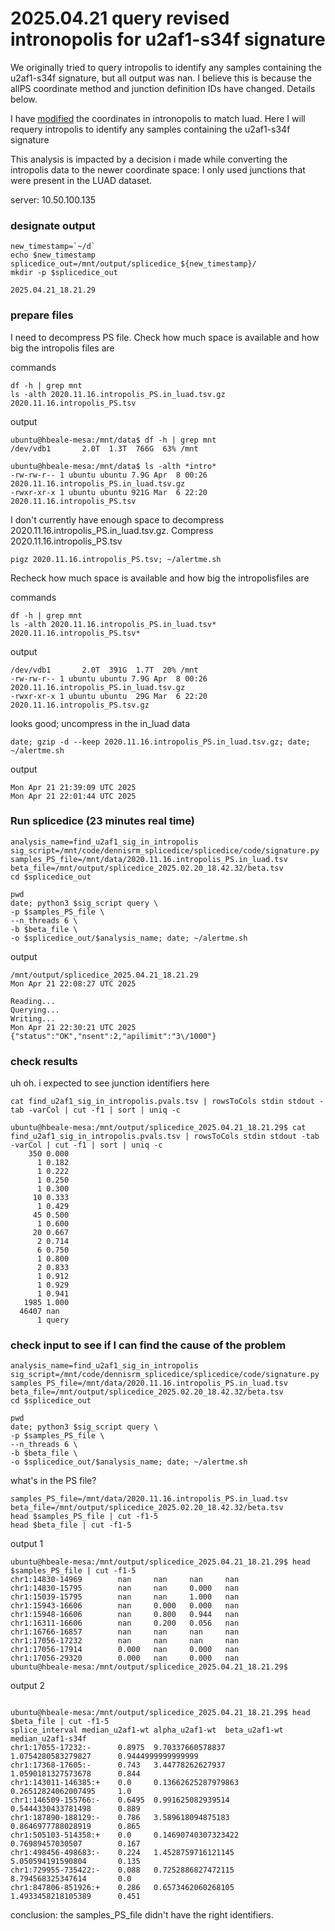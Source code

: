 # 2025.04.21 query revised intronopolis for u2af1-s34f signature

We originally tried to query intropolis to identify any samples containing the u2af1-s34f signature, but all output was nan. 
I believe this is because the allPS coordinate method and junction definition IDs have changed. Details below. 

I have [modified](https://github.com/hbeale/splicedice_analysis/blob/main/2025_04_02-2025_04_07.md) the coordinates in intronopolis to match luad. 
Here I will requery intropolis to identify any samples containing the u2af1-s34f signature

This analysis is impacted by a decision i made while converting the intropolis data to the newer coordinate space: I only used junctions that were present in the LUAD dataset. 

server: 10.50.100.135

### designate output
```
new_timestamp=`~/d`
echo $new_timestamp
splicedice_out=/mnt/output/splicedice_${new_timestamp}/ 
mkdir -p $splicedice_out
```

```
2025.04.21_18.21.29
```

### prepare files

I need to decompress PS file. Check how much space is available and how big the intropolis files are

commands
```
df -h | grep mnt
ls -alth 2020.11.16.intropolis_PS.in_luad.tsv.gz 2020.11.16.intropolis_PS.tsv
```

output
```
ubuntu@hbeale-mesa:/mnt/data$ df -h | grep mnt
/dev/vdb1       2.0T  1.3T  766G  63% /mnt

ubuntu@hbeale-mesa:/mnt/data$ ls -alth *intro*
-rw-rw-r-- 1 ubuntu ubuntu 7.9G Apr  8 00:26 2020.11.16.intropolis_PS.in_luad.tsv.gz
-rwxr-xr-x 1 ubuntu ubuntu 921G Mar  6 22:20 2020.11.16.intropolis_PS.tsv
```

I don't currently have enough space to decompress 2020.11.16.intropolis_PS.in_luad.tsv.gz. Compress 2020.11.16.intropolis_PS.tsv

```
pigz 2020.11.16.intropolis_PS.tsv; ~/alertme.sh 
```

Recheck how much space is available and how big the intropolisfiles are

commands
```
df -h | grep mnt
ls -alth 2020.11.16.intropolis_PS.in_luad.tsv* 2020.11.16.intropolis_PS.tsv*
```
output

```
/dev/vdb1       2.0T  391G  1.7T  20% /mnt
-rw-rw-r-- 1 ubuntu ubuntu 7.9G Apr  8 00:26 2020.11.16.intropolis_PS.in_luad.tsv.gz
-rwxr-xr-x 1 ubuntu ubuntu  29G Mar  6 22:20 2020.11.16.intropolis_PS.tsv.gz
```

looks good; uncompress in the in_luad data
```
date; gzip -d --keep 2020.11.16.intropolis_PS.in_luad.tsv.gz; date; ~/alertme.sh 
```
output
```
Mon Apr 21 21:39:09 UTC 2025
Mon Apr 21 22:01:44 UTC 2025

```
### Run splicedice (23 minutes real time)

```
analysis_name=find_u2af1_sig_in_intropolis
sig_script=/mnt/code/dennisrm_splicedice/splicedice/code/signature.py 
samples_PS_file=/mnt/data/2020.11.16.intropolis_PS.in_luad.tsv   
beta_file=/mnt/output/splicedice_2025.02.20_18.42.32/beta.tsv
cd $splicedice_out

pwd
date; python3 $sig_script query \
-p $samples_PS_file \
--n_threads 6 \
-b $beta_file \
-o $splicedice_out/$analysis_name; date; ~/alertme.sh
```

output
```
/mnt/output/splicedice_2025.04.21_18.21.29
Mon Apr 21 22:08:27 UTC 2025

Reading...
Querying...
Writing...
Mon Apr 21 22:30:21 UTC 2025
{"status":"OK","nsent":2,"apilimit":"3\/1000"}

```

### check results
uh oh. i expected to see junction identifiers here 
```
cat find_u2af1_sig_in_intropolis.pvals.tsv | rowsToCols stdin stdout -tab -varCol | cut -f1 | sort | uniq -c
```



```
ubuntu@hbeale-mesa:/mnt/output/splicedice_2025.04.21_18.21.29$ cat find_u2af1_sig_in_intropolis.pvals.tsv | rowsToCols stdin stdout -tab -varCol | cut -f1 | sort | uniq -c
    350 0.000
      1 0.182
      1 0.222
      1 0.250
      1 0.300
     10 0.333
      1 0.429
     45 0.500
      1 0.600
     20 0.667
      2 0.714
      6 0.750
      1 0.800
      2 0.833
      1 0.912
      1 0.929
      1 0.941
   1985 1.000
  46407 nan
      1 query
```

### check input to see if I can find the cause of the problem

```
analysis_name=find_u2af1_sig_in_intropolis
sig_script=/mnt/code/dennisrm_splicedice/splicedice/code/signature.py 
samples_PS_file=/mnt/data/2020.11.16.intropolis_PS.in_luad.tsv   
beta_file=/mnt/output/splicedice_2025.02.20_18.42.32/beta.tsv
cd $splicedice_out

pwd
date; python3 $sig_script query \
-p $samples_PS_file \
--n_threads 6 \
-b $beta_file \
-o $splicedice_out/$analysis_name; date; ~/alertme.sh
```

what's in the PS file?

```
samples_PS_file=/mnt/data/2020.11.16.intropolis_PS.in_luad.tsv   
beta_file=/mnt/output/splicedice_2025.02.20_18.42.32/beta.tsv
head $samples_PS_file | cut -f1-5
head $beta_file | cut -f1-5

```


output 1
```
ubuntu@hbeale-mesa:/mnt/output/splicedice_2025.04.21_18.21.29$ head $samples_PS_file | cut -f1-5
chr1:14830-14969        nan     nan     nan     nan
chr1:14830-15795        nan     nan     0.000   nan
chr1:15039-15795        nan     nan     1.000   nan
chr1:15943-16606        nan     0.000   0.000   nan
chr1:15948-16606        nan     0.800   0.944   nan
chr1:16311-16606        nan     0.200   0.056   nan
chr1:16766-16857        nan     nan     nan     nan
chr1:17056-17232        nan     nan     nan     nan
chr1:17056-17914        0.000   nan     0.000   nan
chr1:17056-29320        0.000   nan     0.000   nan
ubuntu@hbeale-mesa:/mnt/output/splicedice_2025.04.21_18.21.29$ 
```

output 2
```

ubuntu@hbeale-mesa:/mnt/output/splicedice_2025.04.21_18.21.29$ head $beta_file | cut -f1-5
splice_interval median_u2af1-wt alpha_u2af1-wt  beta_u2af1-wt   median_u2af1-s34f
chr1:17055-17232:-      0.8975  9.70337660578837        1.0754280583279827      0.9444999999999999
chr1:17368-17605:-      0.743   3.44778262627937        1.0590181327573678      0.844
chr1:143011-146385:+    0.0     0.13662625287979863     0.26512824062007495     1.0
chr1:146509-155766:-    0.6495  0.991625082939514       0.5444330433781498      0.889
chr1:187890-188129:-    0.786   3.589618094875183       0.8646977788028919      0.865
chr1:505103-514358:+    0.0     0.14690740307323422     0.76989457030507        0.167
chr1:498456-498683:-    0.224   1.4528759716121145      5.050594191590804       0.135
chr1:729955-735422:-    0.088   0.7252886827472115      8.794568325347614       0.0
chr1:847806-851926:+    0.286   0.6573462060268105      1.4933458218105389      0.451
```

conclusion: the samples_PS_file didn't have the right identifiers. 
